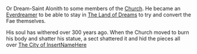 Or Dream-Saint Alonith to some members of the [Church](/The%20Holy%20Ylothian%20Church.md).
He became an [Everdreamer](/Everdreamers.md) to be able to stay in [The Land of Dreams](/The%20Land%20of%20Dreams.md) to try and convert the Fae themselves. 

His soul has withered over 300 years ago. When the Church moved to burn his body and shatter his statue, a sect shattered it and hid the pieces all over [The City of InsertNameHere](/The%20City%20of%20InsertNameHere.md)